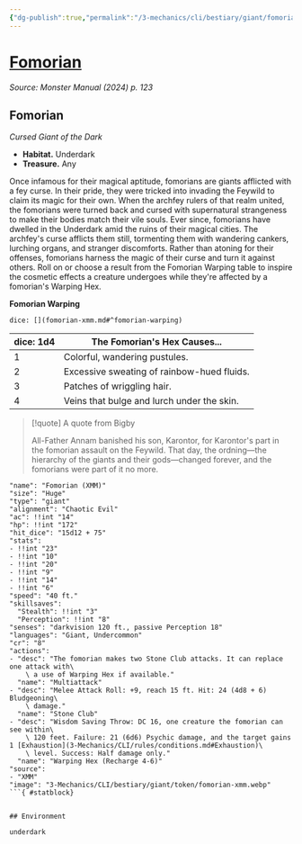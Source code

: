 ```yaml
---
{"dg-publish":true,"permalink":"/3-mechanics/cli/bestiary/giant/fomorian-xmm/","tags":["ttrpg-cli/compendium/src/5e/xmm","ttrpg-cli/monster/cr/8","ttrpg-cli/monster/environment/underdark","ttrpg-cli/monster/size/huge","ttrpg-cli/monster/type/giant"],"noteIcon":""}
---
```


# [Fomorian](3-Mechanics\CLI\bestiary\giant/fomorian-xmm.md)
*Source: Monster Manual (2024) p. 123*  

## Fomorian

*Cursed Giant of the Dark*

- **Habitat.** Underdark  
- **Treasure.** Any  

Once infamous for their magical aptitude, fomorians are giants afflicted with a fey curse. In their pride, they were tricked into invading the Feywild to claim its magic for their own. When the archfey rulers of that realm united, the fomorians were turned back and cursed with supernatural strangeness to make their bodies match their vile souls. Ever since, fomorians have dwelled in the Underdark amid the ruins of their magical cities. The archfey's curse afflicts them still, tormenting them with wandering cankers, lurching organs, and stranger discomforts. Rather than atoning for their offenses, fomorians harness the magic of their curse and turn it against others. Roll on or choose a result from the Fomorian Warping table to inspire the cosmetic effects a creature undergoes while they're affected by a fomorian's Warping Hex.

**Fomorian Warping**

`dice: [](fomorian-xmm.md#^fomorian-warping)`

| dice: 1d4 | The Fomorian's Hex Causes... |
|-----------|------------------------------|
| 1 | Colorful, wandering pustules. |
| 2 | Excessive sweating of rainbow-hued fluids. |
| 3 | Patches of wriggling hair. |
| 4 | Veins that bulge and lurch under the skin. |{ #fomorian-warping}


> [!quote] A quote from Bigby  
> 
> All-Father Annam banished his son, Karontor, for Karontor's part in the fomorian assault on the Feywild. That day, the ordning—the hierarchy of the giants and their gods—changed forever, and the fomorians were part of it no more.


```statblock
"name": "Fomorian (XMM)"
"size": "Huge"
"type": "giant"
"alignment": "Chaotic Evil"
"ac": !!int "14"
"hp": !!int "172"
"hit_dice": "15d12 + 75"
"stats":
- !!int "23"
- !!int "10"
- !!int "20"
- !!int "9"
- !!int "14"
- !!int "6"
"speed": "40 ft."
"skillsaves":
  "Stealth": !!int "3"
  "Perception": !!int "8"
"senses": "darkvision 120 ft., passive Perception 18"
"languages": "Giant, Undercommon"
"cr": "8"
"actions":
- "desc": "The fomorian makes two Stone Club attacks. It can replace one attack with\
    \ a use of Warping Hex if available."
  "name": "Multiattack"
- "desc": "Melee Attack Roll: +9, reach 15 ft. Hit: 24 (4d8 + 6) Bludgeoning\
    \ damage."
  "name": "Stone Club"
- "desc": "Wisdom Saving Throw: DC 16, one creature the fomorian can see within\
    \ 120 feet. Failure: 21 (6d6) Psychic damage, and the target gains 1 [Exhaustion](3-Mechanics/CLI/rules/conditions.md#Exhaustion)\
    \ level. Success: Half damage only."
  "name": "Warping Hex (Recharge 4-6)"
"source":
- "XMM"
"image": "3-Mechanics/CLI/bestiary/giant/token/fomorian-xmm.webp"
```{ #statblock}


## Environment

underdark